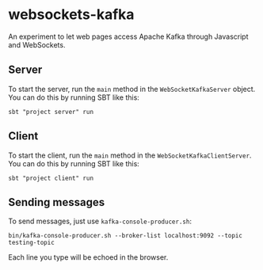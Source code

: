 websockets-kafka
====================

An experiment to let web pages access Apache Kafka through Javascript and WebSockets.

## Server

To start the server, run the `main` method in the `WebSocketKafkaServer` object. You can do this by
running SBT like this:

```
sbt "project server" run
```
 

## Client

To start the client, run the `main` method in the `WebSocketKafkaClientServer`. You can
do this by running SBT like this:

```
sbt "project client" run
```

## Sending messages

To send messages, just use `kafka-console-producer.sh`:

```
bin/kafka-console-producer.sh --broker-list localhost:9092 --topic testing-topic
```

Each line you type will be echoed in the browser.
